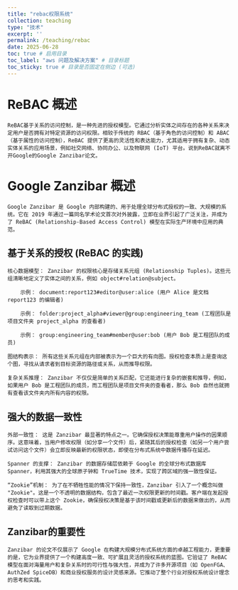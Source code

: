 ```yaml
---
title: "rebac权限系统"
collection: teaching
type: "技术"
excerpt: ''
permalink: /teaching/rebac
date: 2025-06-28
toc: true # 启用目录
toc_label: "aws 问题及解决方案" # 目录标题
toc_sticky: true # 目录是否固定在侧边 (可选)
---
```


# ReBAC 概述

    ReBAC基于关系的访问控制，是一种先进的授权模型。它通过分析实体之间存在的各种关系来决定用户是否拥有对特定资源的访问权限。相较于传统的 RBAC（基于角色的访问控制）和 ABAC（基于属性的访问控制），ReBAC 提供了更高的灵活性和表达能力，尤其适用于拥有复杂、动态实体关系的应用场景，例如社交网络、协同办公、以及物联网 (IoT) 平台。说到ReBAC就离不开Google的Google Zanzibar论文。

# Google Zanzibar 概述

    Google Zanzibar 是 Google 内部构建的、用于处理全球分布式授权的一致、大规模的系统。它在 2019 年通过一篇同名学术论文首次对外披露，立即在业界引起了广泛关注，并成为了 ReBAC (Relationship-Based Access Control) 模型在实际生产环境中应用的典范。

## 基于关系的授权 (ReBAC 的实践)

    核心数据模型： Zanzibar 的权限核心是存储关系元组 (Relationship Tuples)。这些元组清晰地定义了实体之间的关系，例如 object#relation@subject。

        示例： document:report123#editor@user:alice (用户 Alice 是文档 report123 的编辑者)

        示例： folder:project_alpha#viewer@group:engineering_team (工程团队是项目文件夹 project_alpha 的查看者)

        示例： group:engineering_team#member@user:bob (用户 Bob 是工程团队的成员)

    图结构表示： 所有这些关系元组在内部被表示为一个巨大的有向图。授权检查本质上是查询这个图，寻找从请求者到目标资源的路径或关系，从而推导权限。

    复杂关系推理： Zanzibar 不仅仅是简单的关系匹配，它还能进行复杂的嵌套和推导，例如，如果用户 Bob 是工程团队的成员，而工程团队是项目文件夹的查看者，那么 Bob 自然也就拥有查看该文件夹内所有内容的权限。

## 强大的数据一致性

    外部一致性： 这是 Zanzibar 最显著的特点之一。它确保授权决策能尊重用户操作的因果顺序。这意味着，当用户修改权限（如分享一个文件）后，紧随其后的授权检查（如另一个用户尝试访问这个文件）会立即反映最新的权限状态，即使在分布式系统中数据传播存在延迟。

    Spanner 的支撑： Zanzibar 的数据存储层依赖于 Google 的全球分布式数据库 Spanner，利用其强大的全球原子钟和 TrueTime 技术，实现了跨区域的强一致性保证。

    “Zookie”机制： 为了在不牺牲性能的情况下保持一致性，Zanzibar 引入了一个概念叫做 "Zookie"。这是一个不透明的数据结构，包含了最近一次权限更新的时间戳。客户端在发起授权检查时可以带上这个 Zookie，确保授权决策是基于该时间戳或更新后的数据来做出的，从而避免了读取到过期数据。

## Zanzibar的重要性

    Zanzibar 的论文不仅展示了 Google 在构建大规模分布式系统方面的卓越工程能力，更重要的是，它为业界提供了一个构建高度一致、可扩展且灵活的授权系统的蓝图。它验证了 ReBAC 模型在面对海量用户和复杂关系时的可行性与强大性，并成为了许多开源项目（如 OpenFGA、AuthZed SpiceDB）和商业授权服务的设计灵感来源。它推动了整个行业对授权系统设计理念的思考和实践。

